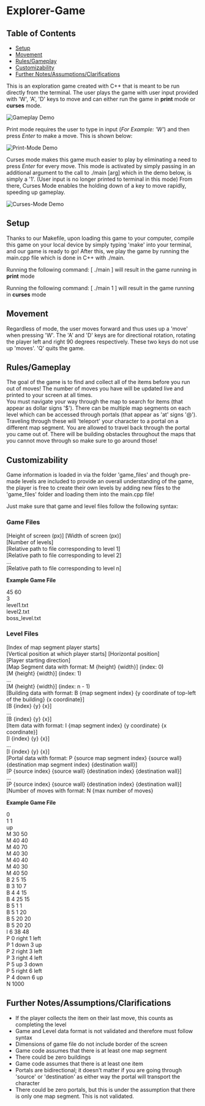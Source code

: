 # Explorer-Game

## Table of Contents
* [Setup](#setup)
* [Movement](#movement)
* [Rules/Gameplay](#rules)
* [Customizability](#customizability)
* [Further Notes/Assumptions/Clarifications](#further-notes)

This is an exploration game created with C++ that is meant to be run directly from the terminal. The user plays the game with user input provided with 'W', 'A', 'D' keys to move and can either run the game in **print** mode or **curses** mode.

![Gameplay Demo](/images/demo.gif)


Print mode requires the user to type in input (*For Example: 'W'*) and then press *Enter* to make a move. This is shown below:

![Print-Mode Demo](/images/print-mode.gif)

Curses mode makes this game much easier to play by eliminating a need to press *Enter* for every move. This mode is activated by simply passing in an additional argument to the call to ./main [arg] which in the demo below, is simply a '1'. (User input is no longer printed to terminal in this mode) From there, Curses Mode enables the holding down of a key to move rapidly, speeding up gameplay.

![Curses-Mode Demo](/images/curses-mode.gif)

## Setup

Thanks to our Makefile, upon loading this game to your computer, compile this game on your local device by simply typing 'make' into your terminal, and our game is ready to go! After this, we play the game by running the main.cpp file which is done in C++ with ./main. 

Running the following command: [ ./main ] will result in the game running in **print** mode

Running the following command: [ ./main 1 ] will result in the game running in **curses** mode

## Movement

Regardless of mode, the user moves forward and thus uses up a 'move' when pressing 'W'. The 'A' and 'D' keys are for directional rotation, rotating the player left and right 90 degrees respectively. These two keys do not use up 'moves'. 'Q' quits the game.

## Rules/Gameplay

The goal of the game is to find and collect all of the items before you run out of moves! The number of moves you have will be updated live and printed to your screen at all times.  
You must navigate your way through the map to search for items (that appear as dollar signs '$'). There can be multiple map segments on each level which can be accessed through portals (that appear as 'at' signs '@'). Traveling through these will 'teleport' your character to a portal on a different map segment. You are allowed to travel back through the portal you came out of. There will be building obstacles throughout the maps that you cannot move through so make sure to go around those!

## Customizability

Game information is loaded in via the folder 'game_files' and though pre-made levels are included to provide an overall understanding of the game, the player is free to create their own levels by adding new files to the 'game_files' folder and loading them into the main.cpp file!

Just make sure that game and level files follow the following syntax:

### Game Files

[Height of screen (px)] [Width of screen (px)]   
[Number of levels]  
[Relative path to file corresponding to level 1]  
[Relative path to file corresponding to level 2]  
...  
[Relative path to file corresponding to level n]  

**Example Game File**  

45 60  
3  
level1.txt  
level2.txt  
boss_level.txt  

### Level Files  

[Index of map segment player starts]  
[Vertical position at which player starts] [Horizontal position]  
[Player starting direction]  
[Map Segment data with format: M {height} {width}] (index: 0)  
[M {height} {width}] (index: 1)  
...  
[M {height} {width}] (index: n - 1)  
[Building data with format: B {map segment index} {y coordinate of top-left of the building} {x coordinate}]   
[B {index} {y} {x}]  
...  
[B {index} {y} {x}]  
[Item data with format: I {map segment index} {y coordinate} {x coordinate}]  
[I {index} {y} {x}]  
...  
[I {index} {y} {x}]  
[Portal data with format: P {source map segment index} {source wall} {destination map segment index} {destination wall}]  
[P {source index} {source wall} {destination index} {destination wall}]  
...  
[P {source index} {source wall} {destination index} {destination wall}]  
[Number of moves with format: N {max number of moves}  

**Example Game File**  

0  
1 1  
up  
M 30 50  
M 40 40  
M 40 70  
M 40 30  
M 40 40  
M 40 30  
M 40 50  
B 2 5 15  
B 3 10 7  
B 4 4 15  
B 4 25 15  
B 5 1 1  
B 5 1 20  
B 5 20 20  
B 5 20 20  
I 6 38 48  
P 0 right 1 left  
P 1 down 3 up  
P 2 right 3 left  
P 3 right 4 left  
P 5 up 3 down  
P 5 right 6 left  
P 4 down 6 up  
N 1000  

## Further Notes/Assumptions/Clarifications

* If the player collects the item on their last move, this counts as completing the level
* Game and Level data format is not validated and therefore must follow syntax
* Dimensions of game file do not include border of the screen
* Game code assumes that there is at least one map segment
* There could be zero buildings
* Game code assumes that there is at least one item
* Portals are bidirectional; it doesn't matter if you are going through 'source' or 'destination' as either way the portal will transport the character
* There could be zero portals, but this is under the assumption that there is only one map segment. This is not validated.
